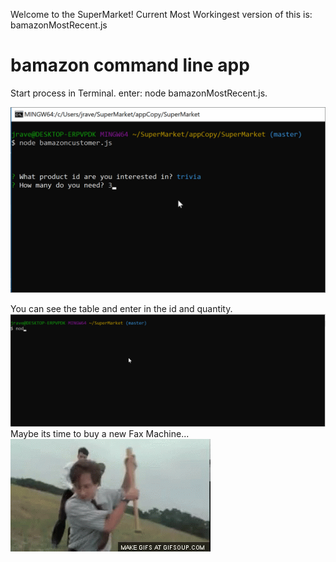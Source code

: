 Welcome to the SuperMarket!
Current Most Workingest version of this is: bamazonMostRecent.js
# bamazon command line app
Start process in Terminal.
 enter:
 node bamazonMostRecent.js.


![3](/enterNodeCmd3.gif "cmdLine3")

You can see the table and enter in the id and quantity.
![5](/enterNodeCmd5.gif "cmdLine5")
Maybe its time to buy a new Fax Machine...
![OS3](/offficespace3.gif "officespace3")
